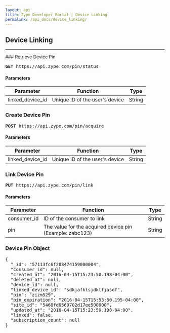 ```yaml
---
layout: api
title: Zype Developer Portal | Device Linking
permalink: /api_docs/device_linking/
---
```


## Device Linking
<hr>
### Retrieve Device Pin
<pre><b>GET</b> https://api.zype.com/pin/status</pre>

#### Parameters

Parameter | Function | Type
--------- | -------- | ----
linked_device_id      | Unique ID of the user's device | String


### Create Device Pin
<pre><b>POST</b> https://api.zype.com/pin/acquire</pre>

#### Parameters

Parameter | Function | Type
--------- | -------- | ----
linked_device_id      | Unique ID of the user's device | String

### Link Device Pin

<pre><b>PUT</b> https://api.zype.com/pin/link</pre>

#### Parameters

Parameter | Function | Type
--------- | -------- | ----
consumer_id      | ID of the consumer to link | String
pin | The value for the acquired device pin (Example: zabc123) | String


### Device Pin Object

<pre>
{
  "_id": "57113fc6f283474159000004",
  "consumer_id": null,
  "created_at": "2016-04-15T15:23:50.198-04:00",
  "deleted_at": null,
  "device_id": null,
  "linked_device_id": "sdkjafklsjdklfjasdf",
  "pin": "zizm529",
  "pin_expiration": "2016-04-15T15:53:50.195-04:00",
  "site_id": "5468fd6569702d17ee500000",
  "updated_at": "2016-04-15T15:23:50.198-04:00",
  "linked": false,
  "subscription_count": null
}
</pre>
